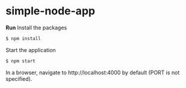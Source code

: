 # simple-node-app

**Run**
Install the packages
```bash
$ npm install
```

Start the application
```bash
$ npm start
```
In a browser, navigate to http://localhost:4000 by default (PORT is not specified).